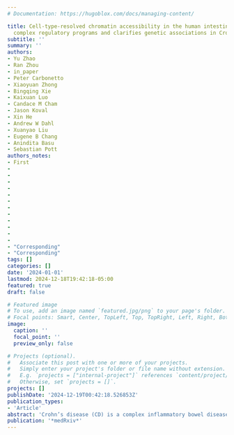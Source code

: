 ```yaml
---
# Documentation: https://hugoblox.com/docs/managing-content/

title: Cell-type-resolved chromatin accessibility in the human intestine identifies
  complex regulatory programs and clarifies genetic associations in Crohn's disease
subtitle: ''
summary: ''
authors:
- Yu Zhao
- Ran Zhou
- in_paper
- Peter Carbonetto
- Xiaoyuan Zhong
- Bingqing Xie
- Kaixuan Luo
- Candace M Cham
- Jason Koval
- Xin He
- Andrew W Dahl
- Xuanyao Liu
- Eugene B Chang
- Anindita Basu
- Sebastian Pott
authors_notes:
- First
-
-
-
-
-
-
-
-
-
-
-
-
- "Corresponding"
- "Corresponding"
tags: []
categories: []
date: '2024-01-01'
lastmod: 2024-12-18T19:42:18-05:00
featured: true
draft: false

# Featured image
# To use, add an image named `featured.jpg/png` to your page's folder.
# Focal points: Smart, Center, TopLeft, Top, TopRight, Left, Right, BottomLeft, Bottom, BottomRight.
image:
  caption: ''
  focal_point: ''
  preview_only: false

# Projects (optional).
#   Associate this post with one or more of your projects.
#   Simply enter your project's folder or file name without extension.
#   E.g. `projects = ["internal-project"]` references `content/project/deep-learning/index.md`.
#   Otherwise, set `projects = []`.
projects: []
publishDate: '2024-12-19T00:42:18.526853Z'
publication_types:
- 'Article'
abstract: 'Crohn’s disease (CD) is a complex inflammatory bowel disease resulting from an interplay of genetic, microbial, and environmental factors. Cell-type-specific contributions to CD etiology and genetic risk are incompletely understood. Here we built a comprehensive atlas of cell-type- resolved chromatin accessibility comprising 557,310 candidate cis-regulatory elements (cCREs) in terminal ileum and ascending colon from patients with active and inactive CD and healthy controls. Using this atlas, we identified cell-type-, anatomic location-, and context-specific cCREs and characterized the regulatory programs underlying inflammatory responses in the intestinal mucosa of CD patients. Genetic variants that disrupt binding motifs of cell-type-specific transcription factors significantly affected chromatin accessibility in specific mucosal cell types. We found that CD heritability is primarily enriched in immune cell types. However, using fine- mapped non-coding CD variants we identified 29 variants located within cCREs several of which were accessible in epithelial and stromal cells implicating cell types from additional lineages in mediating CD risk in some loci. Our atlas provides a comprehensive resource to study gene regulatory effects in CD and health, and highlights the cellular complexity underlying CD risk.'
publication: '*medRxiv*'
---
```

